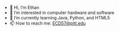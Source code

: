 - 👋 Hi, I’m Ethan
- 👀 I’m interested in computer hardware and software
- 🌱 I’m currently learning Java, Python, and HTML5
- 📫 How to reach me: ECD57@pitt.edu

<!---
EthanD57/EthanD57 is a ✨ special ✨ repository because its `README.md` (this file) appears on your GitHub profile.
You can click the Preview link to take a look at your changes.
--->
